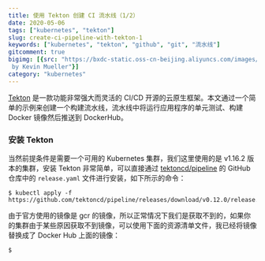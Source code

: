 ```yaml
---
title: 使用 Tekton 创建 CI 流水线（1/2）
date: 2020-05-06
tags: ["kubernetes", "tekton"]
slug: create-ci-pipeline-with-tekton-1
keywords: ["kubernetes", "tekton", "github", "git", "流水线"]
gitcomment: true
bigimg: [{src: "https://bxdc-static.oss-cn-beijing.aliyuncs.com/images/photo-1571208756906-92fea1cc1087.jpeg", desc: "Photo of the Day
 by Kevin Mueller"}]
category: "kubernetes"
---
```


[Tekton](https://tekton.dev/) 是一款功能非常强大而灵活的 CI/CD 开源的云原生框架。本文通过一个简单的示例来创建一个构建流水线，流水线中将运行应用程序的单元测试、构建 Docker 镜像然后推送到 DockerHub。

<!--more-->

### 安装 Tekton
当然前提条件是需要一个可用的 Kubernetes 集群，我们这里使用的是 v1.16.2 版本的集群，安装 Tekton 非常简单，可以直接通过 [tektoncd/pipeline](https://github.com/tektoncd/pipeline) 的 GitHub 仓库中的 `release.yaml` 文件进行安装，如下所示的命令：

```shell
$ kubectl apply -f https://github.com/tektoncd/pipeline/releases/download/v0.12.0/release.yaml
```

由于官方使用的镜像是 gcr 的镜像，所以正常情况下我们是获取不到的，如果你的集群由于某些原因获取不到镜像，可以使用下面的资源清单文件，我已经将镜像替换成了 Docker Hub 上面的镜像：
```shell
$ 
```